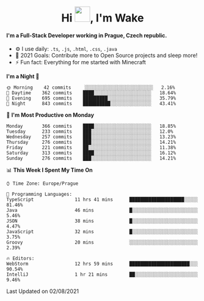 <h1 align="center">Hi <img src="https://raw.githubusercontent.com/MrWakeCZ/MrWakeCZ/master/Hi.gif" width="40px" />, I'm Wake</h1>

#### I'm a Full-Stack Developer working in Prague, Czech republic.
- ⚙️ I use daily: `.ts`, `.js`, `.html`, `.css`, `.java`
- 🥅 2021 Goals: Contribute more to Open Source projects and sleep more!
- ⚡ Fun fact: Everything for me started with Minecraft

<!--START_SECTION:waka-->
**I'm a Night 🦉** 

```text
🌞 Morning    42 commits     ░░░░░░░░░░░░░░░░░░░░░░░░░   2.16% 
🌆 Daytime    362 commits    ████░░░░░░░░░░░░░░░░░░░░░   18.64% 
🌃 Evening    695 commits    █████████░░░░░░░░░░░░░░░░   35.79% 
🌙 Night      843 commits    ██████████░░░░░░░░░░░░░░░   43.41%

```
📅 **I'm Most Productive on Monday** 

```text
Monday       366 commits    ████░░░░░░░░░░░░░░░░░░░░░   18.85% 
Tuesday      233 commits    ███░░░░░░░░░░░░░░░░░░░░░░   12.0% 
Wednesday    257 commits    ███░░░░░░░░░░░░░░░░░░░░░░   13.23% 
Thursday     276 commits    ███░░░░░░░░░░░░░░░░░░░░░░   14.21% 
Friday       221 commits    ██░░░░░░░░░░░░░░░░░░░░░░░   11.38% 
Saturday     313 commits    ████░░░░░░░░░░░░░░░░░░░░░   16.12% 
Sunday       276 commits    ███░░░░░░░░░░░░░░░░░░░░░░   14.21%

```


📊 **This Week I Spent My Time On** 

```text
⌚︎ Time Zone: Europe/Prague

💬 Programming Languages: 
TypeScript               11 hrs 41 mins      ████████████████████░░░░░   81.46% 
Java                     46 mins             █░░░░░░░░░░░░░░░░░░░░░░░░   5.46% 
JSON                     38 mins             █░░░░░░░░░░░░░░░░░░░░░░░░   4.47% 
JavaScript               32 mins             █░░░░░░░░░░░░░░░░░░░░░░░░   3.75% 
Groovy                   20 mins             ░░░░░░░░░░░░░░░░░░░░░░░░░   2.39%

🔥 Editors: 
WebStorm                 12 hrs 59 mins      ██████████████████████░░░   90.54% 
IntelliJ                 1 hr 21 mins        ██░░░░░░░░░░░░░░░░░░░░░░░   9.46%

```


 Last Updated on 02/08/2021
<!--END_SECTION:waka-->
